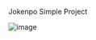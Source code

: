 Jokenpo Simple Project

![image](https://github.com/user-attachments/assets/dc6aa86f-de5e-4d63-a24b-4e6dee30bc34)
